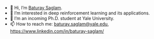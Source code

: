 - 👋 Hi, I’m [Baturay Saglam](https://baturaysaglam.com/).
- 👀 I’m interested in deep reinforcement learning and its applications. 
- 🌱 I’m an incoming Ph.D. student at Yale University. 
- 📫 How to reach me: baturay.saglam@yale.edu, https://www.linkedin.com/in/baturay-saglam/

<!---
baturaysaglam/baturaysaglam is a ✨ special ✨ repository because its `README.md` (this file) appears on your GitHub profile.
You can click the Preview link to take a look at your changes.
--->

